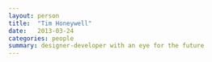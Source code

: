 ```yaml
---
layout: person
title:  "Tim Honeywell"
date:   2013-03-24
categories: people
summary: designer-developer with an eye for the future
---
```

